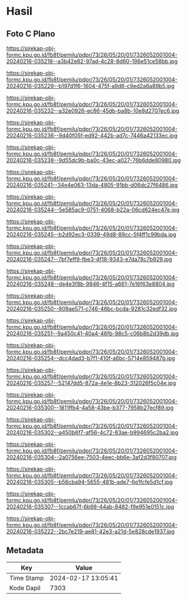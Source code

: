 # Hasil

## Foto C Plano

https://sirekap-obj-formc.kpu.go.id/fb8f/pemilu/pdpr/73/26/05/20/01/7326052001004-20240216-035218--a3b42e82-97ad-4c28-8d60-198e51ce58bb.jpg

https://sirekap-obj-formc.kpu.go.id/fb8f/pemilu/pdpr/73/26/05/20/01/7326052001004-20240216-035229--b197d1f6-1604-475f-a9d6-c9ed2a6a89b5.jpg

https://sirekap-obj-formc.kpu.go.id/fb8f/pemilu/pdpr/73/26/05/20/01/7326052001004-20240216-035232--a32e0926-ec86-45db-ba8b-10e8d2707ec6.jpg

https://sirekap-obj-formc.kpu.go.id/fb8f/pemilu/pdpr/73/26/05/20/01/7326052001004-20240216-035236--9d40f05f-ed92-442b-ad7c-7446a42133ec.jpg

https://sirekap-obj-formc.kpu.go.id/fb8f/pemilu/pdpr/73/26/05/20/01/7326052001004-20240216-035238--9d55dc9b-ba0c-43ec-a027-76b6dde80980.jpg

https://sirekap-obj-formc.kpu.go.id/fb8f/pemilu/pdpr/73/26/05/20/01/7326052001004-20240216-035241--34e4e063-13da-4805-91bb-d06dc27f6486.jpg

https://sirekap-obj-formc.kpu.go.id/fb8f/pemilu/pdpr/73/26/05/20/01/7326052001004-20240216-035244--5e585ac9-0751-4068-b22a-06cd624ec47e.jpg

https://sirekap-obj-formc.kpu.go.id/fb8f/pemilu/pdpr/73/26/05/20/01/7326052001004-20240216-035245--b2d92ec3-0339-49d8-89cc-5f4ff1c99bda.jpg

https://sirekap-obj-formc.kpu.go.id/fb8f/pemilu/pdpr/73/26/05/20/01/7326052001004-20240216-035247--7bf7eff9-fbe3-4f18-9343-e7da78c7b929.jpg

https://sirekap-obj-formc.kpu.go.id/fb8f/pemilu/pdpr/73/26/05/20/01/7326052001004-20240216-035248--de4e3f8b-9846-4f15-a661-7e16f63e8804.jpg

https://sirekap-obj-formc.kpu.go.id/fb8f/pemilu/pdpr/73/26/05/20/01/7326052001004-20240216-035250--809ae571-c746-46bc-bcda-9281c32edf32.jpg

https://sirekap-obj-formc.kpu.go.id/fb8f/pemilu/pdpr/73/26/05/20/01/7326052001004-20240216-035251--9a450c41-40a4-46fb-98c5-c06b8b2d39db.jpg

https://sirekap-obj-formc.kpu.go.id/fb8f/pemilu/pdpr/73/26/05/20/01/7326052001004-20240216-035254--dcc4dad3-b7f1-410f-a6bc-5714e859487b.jpg

https://sirekap-obj-formc.kpu.go.id/fb8f/pemilu/pdpr/73/26/05/20/01/7326052001004-20240216-035257--52147dd5-872a-4e1e-8b23-312026f5c04e.jpg

https://sirekap-obj-formc.kpu.go.id/fb8f/pemilu/pdpr/73/26/05/20/01/7326052001004-20240216-035300--1811ffb4-4a58-43be-b377-7958b27ecf89.jpg

https://sirekap-obj-formc.kpu.go.id/fb8f/pemilu/pdpr/73/26/05/20/01/7326052001004-20240216-035302--a450b6f7-af56-4c72-83ae-b994695c2ba2.jpg

https://sirekap-obj-formc.kpu.go.id/fb8f/pemilu/pdpr/73/26/05/20/01/7326052001004-20240216-035304--2a0756ee-7503-4eec-bb6e-3af2d3f80707.jpg

https://sirekap-obj-formc.kpu.go.id/fb8f/pemilu/pdpr/73/26/05/20/01/7326052001004-20240216-035305--b56cba94-5655-481b-ade7-6e1fcfe5d1cf.jpg

https://sirekap-obj-formc.kpu.go.id/fb8f/pemilu/pdpr/73/26/05/20/01/7326052001004-20240216-035307--1ccab67f-6b98-44ab-8482-f9e951e0151c.jpg

https://sirekap-obj-formc.kpu.go.id/fb8f/pemilu/pdpr/73/26/05/20/01/7326052001004-20240216-035222--2bc7e219-ae81-42e3-a21d-5e828cde1937.jpg


## Metadata

| Key        | Value               |
| ---------- | ------------------- |
| Time Stamp | 2024-02-17 13:05:41 |
| Kode Dapil | 7303                |



